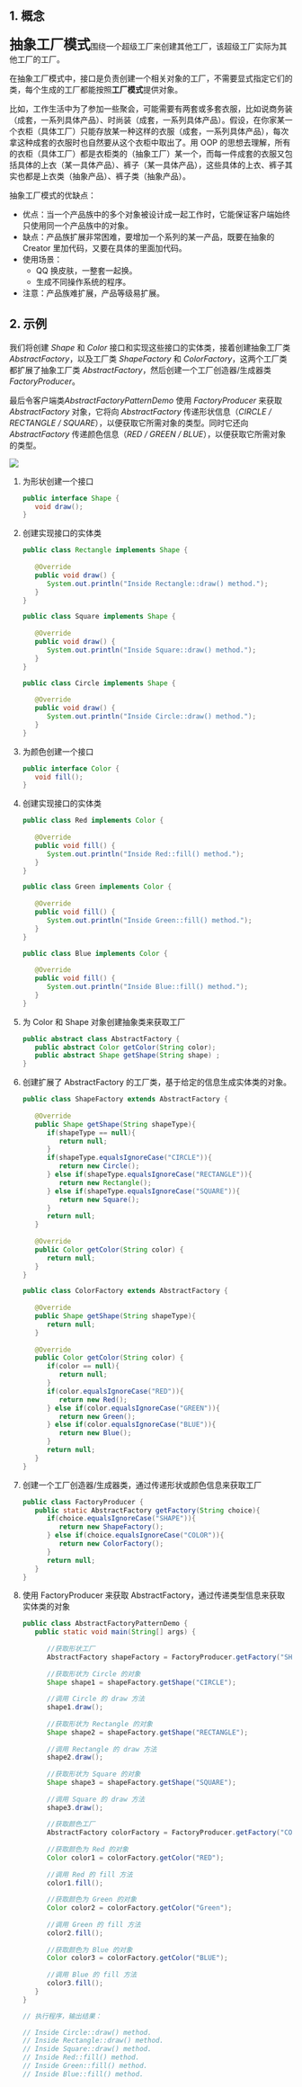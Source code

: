 ## 1. 概念

<font size=5>**抽象工厂模式**</font>围绕一个超级工厂来创建其他工厂，该超级工厂实际为其他工厂的工厂。

在抽象工厂模式中，接口是负责创建一个相关对象的工厂，不需要显式指定它们的类，每个生成的工厂都能按照**工厂模式**提供对象。

比如，工作生活中为了参加一些聚会，可能需要有两套或多套衣服，比如说商务装（成套，一系列具体产品）、时尚装（成套，一系列具体产品）。假设，在你家某一个衣柜（具体工厂）只能存放某一种这样的衣服（成套，一系列具体产品），每次拿这种成套的衣服时也自然要从这个衣柜中取出了。用 OOP 的思想去理解，所有的衣柜（具体工厂）都是衣柜类的（抽象工厂）某一个，而每一件成套的衣服又包括具体的上衣（某一具体产品）、裤子（某一具体产品），这些具体的上衣、裤子其实也都是上衣类（抽象产品）、裤子类（抽象产品）。

抽象工厂模式的优缺点：

- 优点：当一个产品族中的多个对象被设计成一起工作时，它能保证客户端始终只使用同一个产品族中的对象。
- 缺点：产品族扩展非常困难，要增加一个系列的某一产品，既要在抽象的 Creator 里加代码，又要在具体的里面加代码。
- 使用场景： 
    - QQ 换皮肤，一整套一起换。
    - 生成不同操作系统的程序。
- 注意：产品族难扩展，产品等级易扩展。

## 2. 示例

我们将创建 *Shape* 和 *Color* 接口和实现这些接口的实体类，接着创建抽象工厂类 *AbstractFactory*，以及工厂类 *ShapeFactory* 和 *ColorFactory*，这两个工厂类都扩展了抽象工厂类 *AbstractFactory*，然后创建一个工厂创造器/生成器类 *FactoryProducer*。

最后令客户端类*AbstractFactoryPatternDemo* 使用 *FactoryProducer* 来获取 *AbstractFactory* 对象，它将向 *AbstractFactory* 传递形状信息（*CIRCLE / RECTANGLE / SQUARE*），以便获取它所需对象的类型。同时它还向 *AbstractFactory* 传递颜色信息（*RED / GREEN / BLUE*），以便获取它所需对象的类型。

![](https://chua-n.gitee.io/blog-images/notebooks/Java/71.jpg)

1. 为形状创建一个接口

    ```java
    public interface Shape {
       void draw();
    }
    ```

2. 创建实现接口的实体类

    ```java
    public class Rectangle implements Shape {
     
       @Override
       public void draw() {
          System.out.println("Inside Rectangle::draw() method.");
       }
    }
    ```

    ```java
    public class Square implements Shape {
     
       @Override
       public void draw() {
          System.out.println("Inside Square::draw() method.");
       }
    }
    ```

    ```java
    public class Circle implements Shape {
     
       @Override
       public void draw() {
          System.out.println("Inside Circle::draw() method.");
       }
    }
    ```

3. 为颜色创建一个接口

    ```java
    public interface Color {
       void fill();
    }
    ```

4. 创建实现接口的实体类

    ```java
    public class Red implements Color {
     
       @Override
       public void fill() {
          System.out.println("Inside Red::fill() method.");
       }
    }
    ```

    ```java
    public class Green implements Color {
     
       @Override
       public void fill() {
          System.out.println("Inside Green::fill() method.");
       }
    }
    ```

    ```java
    public class Blue implements Color {
     
       @Override
       public void fill() {
          System.out.println("Inside Blue::fill() method.");
       }
    }
    ```

5. 为 Color 和 Shape 对象创建抽象类来获取工厂

    ```java
    public abstract class AbstractFactory {
       public abstract Color getColor(String color);
       public abstract Shape getShape(String shape) ;
    }
    ```

6. 创建扩展了 AbstractFactory 的工厂类，基于给定的信息生成实体类的对象。

    ```java
    public class ShapeFactory extends AbstractFactory {
        
       @Override
       public Shape getShape(String shapeType){
          if(shapeType == null){
             return null;
          }        
          if(shapeType.equalsIgnoreCase("CIRCLE")){
             return new Circle();
          } else if(shapeType.equalsIgnoreCase("RECTANGLE")){
             return new Rectangle();
          } else if(shapeType.equalsIgnoreCase("SQUARE")){
             return new Square();
          }
          return null;
       }
       
       @Override
       public Color getColor(String color) {
          return null;
       }
    }
    ```

    ```java
    public class ColorFactory extends AbstractFactory {
        
       @Override
       public Shape getShape(String shapeType){
          return null;
       }
       
       @Override
       public Color getColor(String color) {
          if(color == null){
             return null;
          }        
          if(color.equalsIgnoreCase("RED")){
             return new Red();
          } else if(color.equalsIgnoreCase("GREEN")){
             return new Green();
          } else if(color.equalsIgnoreCase("BLUE")){
             return new Blue();
          }
          return null;
       }
    }
    ```

7. 创建一个工厂创造器/生成器类，通过传递形状或颜色信息来获取工厂

    ```java
    public class FactoryProducer {
       public static AbstractFactory getFactory(String choice){
          if(choice.equalsIgnoreCase("SHAPE")){
             return new ShapeFactory();
          } else if(choice.equalsIgnoreCase("COLOR")){
             return new ColorFactory();
          }
          return null;
       }
    }
    ```

8. 使用 FactoryProducer 来获取 AbstractFactory，通过传递类型信息来获取实体类的对象

    ```java
    public class AbstractFactoryPatternDemo {
       public static void main(String[] args) {
     
          //获取形状工厂
          AbstractFactory shapeFactory = FactoryProducer.getFactory("SHAPE");
     
          //获取形状为 Circle 的对象
          Shape shape1 = shapeFactory.getShape("CIRCLE");
     
          //调用 Circle 的 draw 方法
          shape1.draw();
     
          //获取形状为 Rectangle 的对象
          Shape shape2 = shapeFactory.getShape("RECTANGLE");
     
          //调用 Rectangle 的 draw 方法
          shape2.draw();
          
          //获取形状为 Square 的对象
          Shape shape3 = shapeFactory.getShape("SQUARE");
     
          //调用 Square 的 draw 方法
          shape3.draw();
     
          //获取颜色工厂
          AbstractFactory colorFactory = FactoryProducer.getFactory("COLOR");
     
          //获取颜色为 Red 的对象
          Color color1 = colorFactory.getColor("RED");
     
          //调用 Red 的 fill 方法
          color1.fill();
     
          //获取颜色为 Green 的对象
          Color color2 = colorFactory.getColor("Green");
     
          //调用 Green 的 fill 方法
          color2.fill();
     
          //获取颜色为 Blue 的对象
          Color color3 = colorFactory.getColor("BLUE");
     
          //调用 Blue 的 fill 方法
          color3.fill();
       }
    }
    ```

    ```java
    // 执行程序，输出结果：
    
    // Inside Circle::draw() method.
    // Inside Rectangle::draw() method.
    // Inside Square::draw() method.
    // Inside Red::fill() method.
    // Inside Green::fill() method.
    // Inside Blue::fill() method.
    ```

